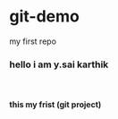 # git-demo
my first repo

<h3>hello i am y.sai karthik</h3><br>
<h4>this my frist (git project)</h4>

